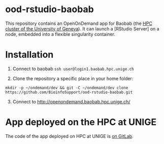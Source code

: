# ood-rstudio-baobab

This repository contains an OpenOnDemand app for Baobab (the [HPC cluster of the University of Geneva](https://www.unige.ch/eresearch/en/services/hpc/)).
It can launch a [RStudio Server] on a node, embedded into a flexible singularity container.

# Installation

 1) Connect to baobab `ssh user@login1.baobab.hpc.unige.ch`

 3) Clone the repository a specific place in your home folder:
```
mkdir -p ~/ondemand/dev && git -C ~/ondemand/dev clone https://github.com/BioinfoSupport/ood-rstudio-baobab.git
```

 3) Connect to http://openondemand.baobab.hpc.unige.ch/

# App deployed on the HPC at UNIGE

The code of the app deployed on HPC at UNIGE is [on GitLab](https://gitlab.unige.ch/hpc/unige-openondemand).
